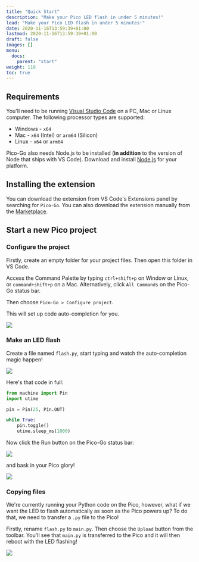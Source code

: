 ```yaml
---
title: "Quick Start"
description: "Make your Pico LED flash in under 5 minutes!"
lead: "Make your Pico LED flash in under 5 minutes!"
date: 2020-11-16T13:59:39+01:00
lastmod: 2020-11-16T13:59:39+01:00
draft: false
images: []
menu:
  docs:
    parent: "start"
weight: 110
toc: true
---
```


## Requirements

You'll need to be running [Visual Studio Code](https://code.visualstudio.com/) on a PC, Mac or Linux computer. The following processor types are supported:

* Windows - `x64`
* Mac - `x64` (Intel) or `arm64` (Silicon)
* Linux - `x64` or `arm64`

Pico-Go also needs Node.js to be installed (**in addition** to the version of Node that ships with VS Code).  Download and install [Node.js](https://nodejs.org/) for your platform.

## Installing the extension

You can download the extension from VS Code's Extensions panel by searching for `Pico-Go`. You can also download the extension manually from the [Marketplace](https://marketplace.visualstudio.com/items?itemName=ChrisWood.pico-go).

## Start a new Pico project

### Configure the project

Firstly, create an empty folder for your project files. Then open this folder in VS Code.

Access the Command Palette by typing `ctrl+shift+p` on Window or Linux, or `command+shift+p` on a Mac. Alternatively, click `All Commands` on the Pico-Go status bar.

Then choose `Pico-Go > Configure project`.

This will set up code auto-completion for you.

<img src="/images/configure-project.gif" class="anim"/>

### Make an LED flash

Create a file named `flash.py`, start typing and watch the auto-completion magic happen!

<img src="/images/autocomplete.gif" class="anim"/>

Here's that code in full:

```python
from machine import Pin
import utime

pin = Pin(25, Pin.OUT)

while True:
    pin.toggle()
    utime.sleep_ms(1000)

```

Now click the Run button on the Pico-Go status bar:

<img src="/images/run.gif" class="anim"/>

and bask in your Pico glory!

<img src="/images/flash.gif" class="anim"/>

### Copying files

We're currently running your Python code on the Pico, however, what if we want the LED to flash automatically as soon as the Pico powers up? To do that, we need to transfer a `.py` file to the Pico!

Firstly, rename `flash.py` to `main.py`. Then choose the `Upload` button from the toolbar. You'll see that `main.py` is transferred to the Pico and it will then reboot with the LED flashing!

<img src="/images/upload.gif" class="anim"/>
